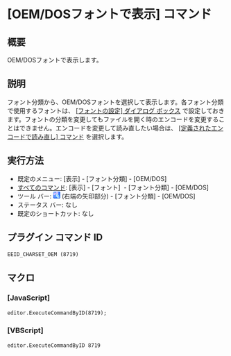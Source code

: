 # \[OEM/DOSフォントで表示\] コマンド

## 概要

OEM/DOSフォントで表示します。

## 説明

フォント分類から、OEM/DOSフォントを選択して表示します。各フォント分類で使用するフォントは、 [\[フォントの設定\] ダイアログ ボックス](../../dlg/properties/font/index) で設定しておきます。フォントの分類を変更してもファイルを開く時のエンコードを変更することはできません。エンコードを変更して読み直したい場合は、 [\[定義されたエンコードで読み直し\] コマンド](../file/file_reload_defined) を選択します。

## 実行方法

- 既定のメニュー: \[表示\] \- \[フォント分類\] \- \[OEM/DOS\]
- [すべてのコマンド](../../glossary/allcommands): \[表示\] \- \[フォント\]  \- \[フォント分類\] \- \[OEM/DOS\]
- ツール バー: ![](../../images/fontpopup.png) (右端の矢印部分) \-
\[フォント分類\] \- \[OEM/DOS\]
- ステータス バー: なし
- 既定のショートカット: なし

## プラグイン コマンド ID

```
EEID_CHARSET_OEM (8719)
```

## マクロ

### \[JavaScript\]

```
editor.ExecuteCommandByID(8719);
```

### \[VBScript\]

```
editor.ExecuteCommandByID 8719
```
